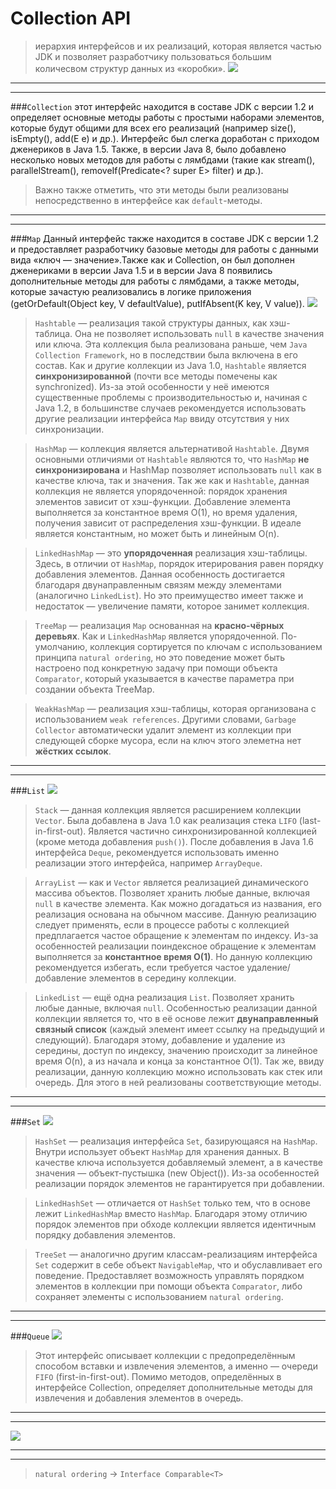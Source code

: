 # Collection API
>иерархия интерфейсов и их реализаций, которая является частью JDK и позволяет разработчику пользоваться большим количесвом структур данных из «коробки».
![](img/img.png)
---
---
###`Collection` 
этот интерфейс находится в составе JDK c версии 1.2 и определяет основные методы работы с простыми наборами элементов, которые будут общими для всех его реализаций (например size(), isEmpty(), add(E e) и др.). Интерфейс был слегка доработан с приходом дженериков в Java 1.5. Также, в версии Java 8, было добавлено несколько новых методов для работы с лямбдами (такие как stream(), parallelStream(), removeIf(Predicate<? super E> filter) и др.).
>Важно также отметить, что эти методы были реализованы непосредственно в интерфейсе как `default`-методы.
---
---
###`Map` 
Данный интерфейс также находится в составе JDK c версии 1.2 и предоставляет разработчику базовые методы для работы с данными вида «ключ — значение».Также как и Collection, он был дополнен дженериками в версии Java 1.5 и в версии Java 8 появились дополнительные методы для работы с лямбдами, а также методы, которые зачастую реализовались в логике приложения (getOrDefault(Object key, V defaultValue), putIfAbsent(K key, V value)).
![](img/img_1.png)

>`Hashtable` — реализация такой структуры данных, как хэш-таблица. Она не позволяет использовать `null` в качестве значения или ключа. Эта коллекция была реализована раньше, чем `Java Collection Framework`, но в последствии была включена в его состав. Как и другие коллекции из Java 1.0, `Hashtable` является __синхронизированной__ (почти все методы помечены как synchronized). Из-за этой особенности у неё имеются существенные проблемы с производительностью и, начиная с Java 1.2, в большинстве случаев рекомендуется использовать другие реализации интерфейса `Map` ввиду отсутствия у них синхронизации.

>`HashMap` — коллекция является альтернативой `Hashtable`. Двумя основными отличиями от `Hashtable` являются то, что `HashMap` __не синхронизирована__ и HashMap позволяет использовать `null` как в качестве ключа, так и значения. Так же как и `Hashtable`, данная коллекция не является упорядоченной: порядок хранения элементов зависит от хэш-функции. Добавление элемента выполняется за константное время O(1), но время удаления, получения зависит от распределения хэш-функции. В идеале является константным, но может быть и линейным O(n).

>`LinkedHashMap` — это __упорядоченная__ реализация хэш-таблицы. Здесь, в отличии от `HashMap`, порядок итерирования равен порядку добавления элементов. Данная особенность достигается благодаря двунаправленным связям между элементами (аналогично `LinkedList`). Но это преимущество имеет также и недостаток — увеличение памяти, которое занимет коллекция.

>`TreeMap` — реализация `Map` основанная на __красно-чёрных деревьях__. Как и `LinkedHashMap` является упорядоченной. По-умолчанию, коллекция сортируется по ключам с использованием принципа `natural ordering`, но это поведение может быть настроено под конкретную задачу при помощи объекта `Comparator`, который указывается в качестве параметра при создании объекта TreeMap.

>`WeakHashMap` — реализация хэш-таблицы, которая организована с использованием `weak references`. Другими словами, `Garbage Collector` автоматически удалит элемент из коллекции при следующей сборке мусора, если на ключ этого элеметна нет __жёстких ссылок__.

---
---
###`List` 
![](img/img_2.png)

> `Stack` — данная коллекция является расширением коллекции `Vector`. Была добавлена в Java 1.0 как реализация стека `LIFO` (last-in-first-out). Является частично синхронизированной коллекцией (кроме метода добавления `push()`). После добавления в Java 1.6 интерфейса `Deque`, рекомендуется использовать именно реализации этого интерфейса, например `ArrayDeque`.

> `ArrayList` — как и `Vector` является реализацией динамического массива объектов. Позволяет хранить любые данные, включая `null` в качестве элемента. Как можно догадаться из названия, его реализация основана на обычном массиве. Данную реализацию следует применять, если в процессе работы с коллекцией предплагается частое обращение к элементам по индексу. Из-за особенностей реализации поиндексное обращение к элементам выполняется за __константное время O(1)__. Но данную коллекцию рекомендуется избегать, если требуется частое удаление/добавление элементов в середину коллекции.

> `LinkedList` — ещё одна реализация `List`. Позволяет хранить любые данные, включая `null`. Особенностью реализации данной коллекции является то, что в её основе лежит __двунаправленный связный список__ (каждый элемент имеет ссылку на предыдущий и следующий). Благодаря этому, добавление и удаление из середины, доступ по индексу, значению происходит за линейное время O(n), а из начала и конца за константное O(1). Так же, ввиду реализации, данную коллекцию можно использовать как стек или очередь. Для этого в ней реализованы соответствующие методы.

---
---
###`Set`
![](img/img_3.png)

>`HashSet` — реализация интерфейса `Set`, базирующаяся на `HashMap`. Внутри использует объект `HashMap` для хранения данных. В качестве ключа используется добавляемый элемент, а в качестве значения — объект-пустышка (new Object()). Из-за особенностей реализации порядок элементов не гарантируется при добавлении.

>`LinkedHashSet` — отличается от `HashSet` только тем, что в основе лежит `LinkedHashMap` вместо `HashMap`. Благодаря этому отличию порядок элементов при обходе коллекции является идентичным порядку добавления элементов.

>`TreeSet` — аналогично другим классам-реализациям интерфейса `Set` содержит в себе объект `NavigableMap`, что и обуславливает его поведение. Предоставляет возможность управлять порядком элементов в коллекции при помощи объекта `Comparator`, либо сохраняет элементы с использованием `natural ordering`.

---
---
###`Queue`
![](img/img_4.png)
>Этот интерфейс описывает коллекции с предопределённым способом вставки и извлечения элементов, а именно — очереди `FIFO` (first-in-first-out). Помимо методов, определённых в интерфейсе Collection, определяет дополнительные методы для извлечения и добавления элементов в очередь.
---
---
![](img/img_5.png)

---
---
> `natural ordering` -> `Interface Comparable<T>`
